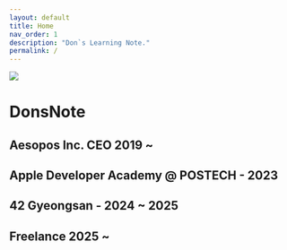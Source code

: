 ```yaml
---
layout: default
title: Home
nav_order: 1
description: "Don`s Learning Note."
permalink: /
---
```


![](../../assets/images/Donsmemo.png)

# DonsNote

## Aesopos Inc. CEO 2019 ~
## Apple Developer Academy @ POSTECH - 2023
## 42 Gyeongsan - 2024 ~ 2025
## Freelance 2025 ~
